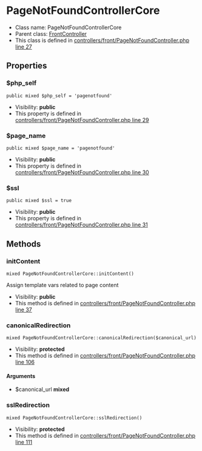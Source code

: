 PageNotFoundControllerCore
===============






* Class name: PageNotFoundControllerCore
* Parent class: [FrontController](FrontControllerCore)
* This class is defined in [controllers/front/PageNotFoundController.php line 27](https://github.com/PrestaShop/PrestaShop/blob/1.6.1.1/controllers/front/PageNotFoundController.php#L27)





Properties
----------


### $php_self

    public mixed $php_self = 'pagenotfound'





* Visibility: **public**
* This property is defined in [controllers/front/PageNotFoundController.php line 29](https://github.com/PrestaShop/PrestaShop/blob/1.6.1.1/controllers/front/PageNotFoundController.php#29)


### $page_name

    public mixed $page_name = 'pagenotfound'





* Visibility: **public**
* This property is defined in [controllers/front/PageNotFoundController.php line 30](https://github.com/PrestaShop/PrestaShop/blob/1.6.1.1/controllers/front/PageNotFoundController.php#30)


### $ssl

    public mixed $ssl = true





* Visibility: **public**
* This property is defined in [controllers/front/PageNotFoundController.php line 31](https://github.com/PrestaShop/PrestaShop/blob/1.6.1.1/controllers/front/PageNotFoundController.php#31)


Methods
-------


### initContent

    mixed PageNotFoundControllerCore::initContent()

Assign template vars related to page content



* Visibility: **public**
* This method is defined in [controllers/front/PageNotFoundController.php line 37](https://github.com/PrestaShop/PrestaShop/blob/1.6.1.1/controllers/front/PageNotFoundController.php#37)




### canonicalRedirection

    mixed PageNotFoundControllerCore::canonicalRedirection($canonical_url)





* Visibility: **protected**
* This method is defined in [controllers/front/PageNotFoundController.php line 106](https://github.com/PrestaShop/PrestaShop/blob/1.6.1.1/controllers/front/PageNotFoundController.php#106)


#### Arguments
* $canonical_url **mixed**



### sslRedirection

    mixed PageNotFoundControllerCore::sslRedirection()





* Visibility: **protected**
* This method is defined in [controllers/front/PageNotFoundController.php line 111](https://github.com/PrestaShop/PrestaShop/blob/1.6.1.1/controllers/front/PageNotFoundController.php#111)



